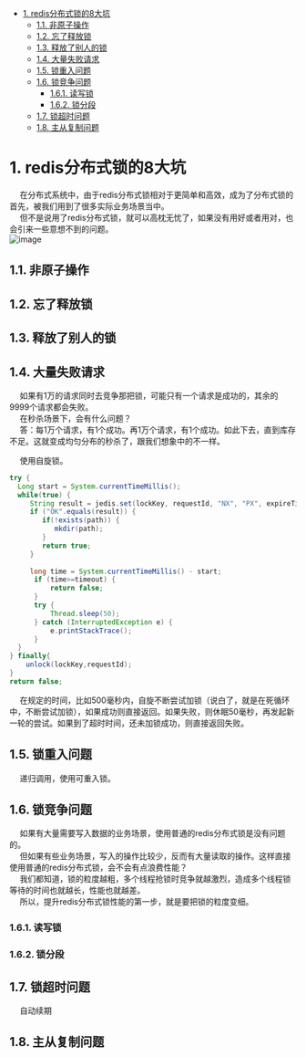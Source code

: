 
<!-- TOC -->

- [1. redis分布式锁的8大坑](#1-redis分布式锁的8大坑)
    - [1.1. 非原子操作](#11-非原子操作)
    - [1.2. 忘了释放锁](#12-忘了释放锁)
    - [1.3. 释放了别人的锁](#13-释放了别人的锁)
    - [1.4. 大量失败请求](#14-大量失败请求)
    - [1.5. 锁重入问题](#15-锁重入问题)
    - [1.6. 锁竞争问题](#16-锁竞争问题)
        - [1.6.1. 读写锁](#161-读写锁)
        - [1.6.2. 锁分段](#162-锁分段)
    - [1.7. 锁超时问题](#17-锁超时问题)
    - [1.8. 主从复制问题](#18-主从复制问题)

<!-- /TOC -->

# 1. redis分布式锁的8大坑
<!-- 
https://mp.weixin.qq.com/s/CJQKtGOEQLzuUOUjSCvEuA
-->

&emsp; 在分布式系统中，由于redis分布式锁相对于更简单和高效，成为了分布式锁的首先，被我们用到了很多实际业务场景当中。  
&emsp; 但不是说用了redis分布式锁，就可以高枕无忧了，如果没有用好或者用对，也会引来一些意想不到的问题。  
![image](https://gitee.com/wt1814/pic-host/raw/master/images/microService/problems/problem-69.png)  

## 1.1. 非原子操作

## 1.2. 忘了释放锁

## 1.3. 释放了别人的锁

## 1.4. 大量失败请求
&emsp; 如果有1万的请求同时去竞争那把锁，可能只有一个请求是成功的，其余的9999个请求都会失败。  
&emsp; 在秒杀场景下，会有什么问题？  
&emsp; 答：每1万个请求，有1个成功。再1万个请求，有1个成功。如此下去，直到库存不足。这就变成均匀分布的秒杀了，跟我们想象中的不一样。  

&emsp; 使用自旋锁。  

```java
try {
  Long start = System.currentTimeMillis();
  while(true) {
     String result = jedis.set(lockKey, requestId, "NX", "PX", expireTime);
     if ("OK".equals(result)) {
        if(!exists(path)) {
           mkdir(path);
        }
        return true;
     }
     
     long time = System.currentTimeMillis() - start;
      if (time>=timeout) {
          return false;
      }
      try {
          Thread.sleep(50);
      } catch (InterruptedException e) {
          e.printStackTrace();
      }
  }
} finally{
    unlock(lockKey,requestId);
}  
return false;
```

&emsp; 在规定的时间，比如500毫秒内，自旋不断尝试加锁（说白了，就是在死循环中，不断尝试加锁），如果成功则直接返回。如果失败，则休眠50毫秒，再发起新一轮的尝试。如果到了超时时间，还未加锁成功，则直接返回失败。  

## 1.5. 锁重入问题
&emsp; 递归调用，使用可重入锁。  

## 1.6. 锁竞争问题
&emsp; 如果有大量需要写入数据的业务场景，使用普通的redis分布式锁是没有问题的。  
&emsp; 但如果有些业务场景，写入的操作比较少，反而有大量读取的操作。这样直接使用普通的redis分布式锁，会不会有点浪费性能？  
&emsp; 我们都知道，锁的粒度越粗，多个线程抢锁时竞争就越激烈，造成多个线程锁等待的时间也就越长，性能也就越差。   
&emsp; 所以，提升redis分布式锁性能的第一步，就是要把锁的粒度变细。  

### 1.6.1. 读写锁

### 1.6.2. 锁分段


## 1.7. 锁超时问题
&emsp; 自动续期  


## 1.8. 主从复制问题



